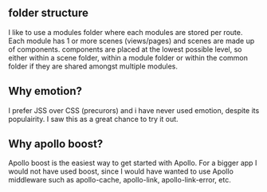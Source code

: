 ## folder structure

I like to use a modules folder where each modules are stored per route. Each module has 1 or more scenes (views/pages) and scenes are made up of components. components are placed at the lowest possible level, so either within a scene folder, within a module folder or within the common folder if they are shared amongst multiple modules.

## Why emotion?

I prefer JSS over CSS (precurors) and i have never used emotion, despite its populairity. I saw this as a great chance to try it out.

## Why apollo boost?

Apollo boost is the easiest way to get started with Apollo. For a bigger app I would not have used boost, since I would have wanted to use Apollo middleware such as apollo-cache, apollo-link, apollo-link-error, etc.
